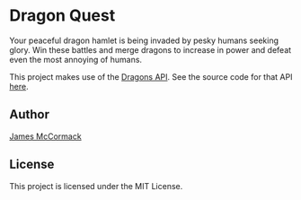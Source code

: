 # Dragon Quest

Your peaceful dragon hamlet is being invaded by pesky humans seeking glory. Win these battles and merge dragons to increase in power and defeat even the most annoying of humans.

This project makes use of the [Dragons API](https://dragon-game-api.herokuapp.com). See the source code for that API [here](https://github.com/Framinus/dragon-api).

## Author

[James McCormack](https://github.com/Framinus)

## License

This project is licensed under the MIT License. 
